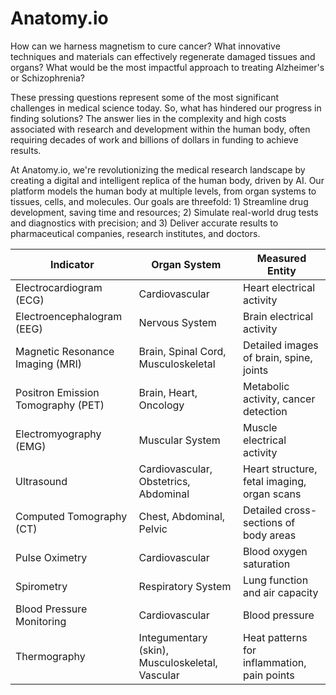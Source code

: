 # Anatomy.io

How can we harness magnetism to cure cancer? What innovative techniques and materials can effectively regenerate damaged tissues and organs? What would be the most impactful approach to treating Alzheimer's or Schizophrenia?

These pressing questions represent some of the most significant challenges in medical science today. So, what has hindered our progress in finding solutions? The answer lies in the complexity and high costs associated with research and development within the human body, often requiring decades of work and billions of dollars in funding to achieve results.

At Anatomy.io, we're revolutionizing the medical research landscape by creating a digital and intelligent replica of the human body, driven by AI. Our platform models the human body at multiple levels, from organ systems to tissues, cells, and molecules. Our goals are threefold: 1) Streamline drug development, saving time and resources; 2) Simulate real-world drug tests and diagnostics with precision; and 3) Deliver accurate results to pharmaceutical companies, research institutes, and doctors.

| Indicator              | Organ System                                      | Measured Entity                            |
|------------------------|---------------------------------------------------|--------------------------------------------|
| Electrocardiogram (ECG) | Cardiovascular                                   | Heart electrical activity                  |
| Electroencephalogram (EEG) | Nervous System                                | Brain electrical activity                  |
| Magnetic Resonance Imaging (MRI) | Brain, Spinal Cord, Musculoskeletal     | Detailed images of brain, spine, joints    |
| Positron Emission Tomography (PET) | Brain, Heart, Oncology                | Metabolic activity, cancer detection       |
| Electromyography (EMG) | Muscular System                                  | Muscle electrical activity                 |
| Ultrasound            | Cardiovascular, Obstetrics, Abdominal             | Heart structure, fetal imaging, organ scans|
| Computed Tomography (CT) | Chest, Abdominal, Pelvic                       | Detailed cross-sections of body areas      |
| Pulse Oximetry        | Cardiovascular                                   | Blood oxygen saturation                    |
| Spirometry            | Respiratory System                               | Lung function and air capacity             |
| Blood Pressure Monitoring | Cardiovascular                               | Blood pressure                             |
| Thermography          | Integumentary (skin), Musculoskeletal, Vascular  | Heat patterns for inflammation, pain points|
